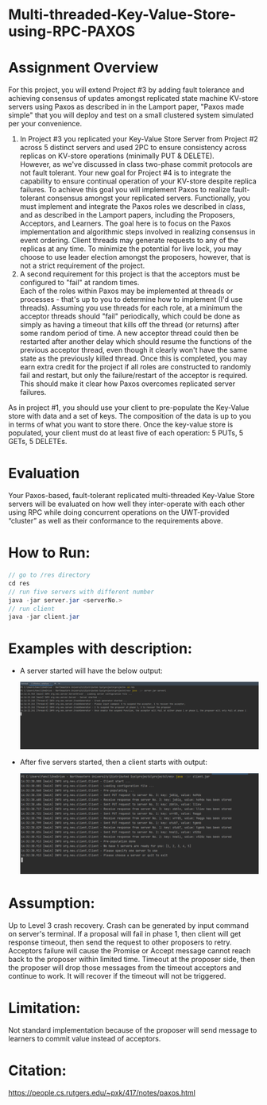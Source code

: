 # Multi-threaded-Key-Value-Store-using-RPC-PAXOS

# Assignment Overview 
For this project, you will extend Project #3 by adding fault tolerance and achieving consensus of updates amongst 
replicated state machine KV-store servers using Paxos as described in in the Lamport paper, "Paxos made 
simple" that you will deploy and test on a small clustered system simulated per your convenience.   
1) In Project #3 you replicated your Key-Value Store Server from Project #2 across 5 distinct servers and 
used 2PC to ensure consistency across replicas on KV-store operations (minimally PUT & DELETE).   
However, as we've discussed in class two-phase commit protocols are not fault tolerant.  Your new goal 
for Project #4 is to integrate the capability to ensure continual operation of your KV-store despite replica 
failures.  To achieve this goal you will implement Paxos to realize fault-tolerant consensus amongst your 
replicated servers.  Functionally, you must implement and integrate the Paxos roles we described in class, 
and as described in the Lamport papers, including the Proposers, Acceptors, and Learners.  The goal here 
is to focus on the Paxos implementation and algorithmic steps involved in realizing consensus in event 
ordering. Client threads may generate requests to any of the replicas at any time.  To minimize the 
potential for live lock, you may choose to use leader election amongst the proposers, however, that is not 
a strict requirement of the project.  
2) A second requirement for this project is that the acceptors must be configured to "fail" at random times.  
Each of the roles within Paxos may be implemented at threads or processes - that's up to you to determine 
how to implement (I'd use threads).  Assuming you use threads for each role, at a minimum the acceptor 
threads should "fail" periodically, which could be done as simply as having a timeout that kills off the 
thread (or returns) after some random period of time.  A new acceptor thread could then be restarted after 
another delay which should resume the functions of the previous acceptor thread, even though it clearly 
won't have the same state as the previously killed thread.  Once this is completed, you may earn extra 
credit for the project if all roles are constructed to randomly fail and restart, but only the failure/restart of 
the acceptor is required.  This should make it clear how Paxos overcomes replicated server failures.   
 
As in project #1, you should use your client to pre-populate the Key-Value store with data and a set of keys.  The 
composition of the data is up to you in terms of what you want to store there.  Once the key-value store is 
populated, your client must do at least five of each operation: 5 PUTs, 5 GETs, 5 DELETEs.
# Evaluation
Your Paxos-based, fault-tolerant replicated multi-threaded Key-Value Store servers will be evaluated on how 
well they inter-operate with each other using RPC while doing concurrent operations on the UWT-provided 
“cluster” as well as their conformance to the requirements above.

# How to Run:

```java
// go to /res directory
cd res
// run five servers with different number
java -jar server.jar <serverNo.>   
// run client
java -jar client.jar
```



# Examples with description:

- A server started will have the below output:

  ![ScreenShot](./res/docs/server.PNG)

- After five servers started, then a client starts with output:

  ![ScreenShot](./res/docs/client.png)



# Assumption: 

Up to Level 3 crash recovery. Crash can be generated by input command on server's terminal. If a proposal will fail in phase 1, then client will get response timeout, then send the request to other proposers to retry. Acceptors failure will cause the Promise or Accept message cannot reach back to the proposer within limited time. Timeout at the proposer side, then the proposer will drop those messages from the timeout acceptors and continue to work. It will recover if the timeout will not be triggered. 

# Limitation:

Not standard implementation because of the proposer will send message to learners to commit value instead of acceptors.

# Citation: 

https://people.cs.rutgers.edu/~pxk/417/notes/paxos.html
